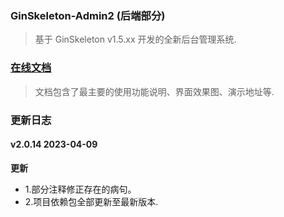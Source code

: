 ### GinSkeleton-Admin2 (后端部分)
> 基于 GinSkeleton v1.5.xx 开发的全新后台管理系统.


###  [在线文档](https://www.yuque.com/xiaofensinixidaouxiang/qmanaq/qmucb4)
> 文档包含了最主要的使用功能说明、界面效果图、演示地址等.


### 更新日志
#### v2.0.14  2023-04-09
**更新**
- 1.部分注释修正存在的病句。
- 2.项目依赖包全部更新至最新版本.
